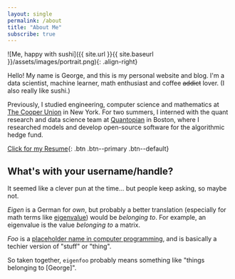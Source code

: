 ```yaml
---
layout: single
permalink: /about
title: "About Me"
subscribe: true
---
```


![Me, happy with sushi]({{ site.url }}{{ site.baseurl }}/assets/images/portrait.png){: .align-right}

Hello! My name is George, and this is my personal website and blog. I'm a data
scientist, machine learner, math enthusiast and coffee ~~addict~~ lover. (I also
really like sushi.)

Previously, I studied engineering, computer science and mathematics at [The
Cooper Union](http://cooper.edu/welcome) in New York. For two summers, I
interned with the quant research and data science team at
[Quantopian](https://www.quantopian.com/) in Boston, where I researched models
and develop open-source software for the algorithmic hedge fund.

[Click for my Resume](https://github.com/eigenfoo/eigenfoo.xyz/raw/master/assets/documents/resume.pdf){: .btn .btn--primary .btn--default}

## What's with your username/handle?

It seemed like a clever pun at the time... but people keep asking, so maybe not.

_Eigen_ is a German for _own_, but probably a better translation (especially for
math terms like
[eigenvalue](https://en.wikipedia.org/wiki/Eigenvalues_and_eigenvectors)) would
be _belonging to_. For example, an eigenvalue is the value _belonging to_ a
matrix.

_Foo_ is a [placeholder name in computer
programming](https://en.wikipedia.org/wiki/Foobar), and is basically a techier
version of "stuff" or "thing".

So taken together, `eigenfoo` probably means something like "things
belonging to [George]".
